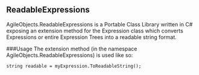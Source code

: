 ## ReadableExpressions
AgileObjects.ReadableExpressions is a Portable Class Library written in C# exposing an extension method for the Expression class which converts Expressions or entire Expression Trees into a readable string format.

###Usage
The extension method (in the namespace AgileObjects.ReadableExpressions) is used like so:

    string readable = myExpression.ToReadableString();